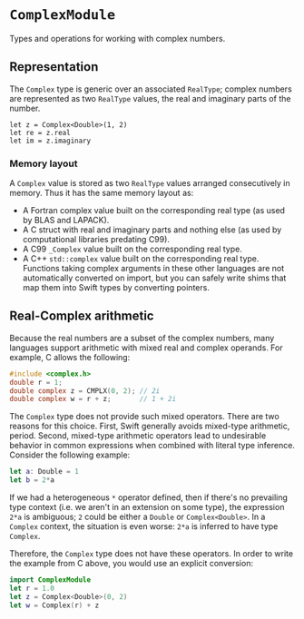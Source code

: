 # ``ComplexModule``

Types and operations for working with complex numbers.

## Representation

The `Complex` type is generic over an associated `RealType`; complex numbers
are represented as two `RealType` values, the real and imaginary parts of the
number.
```
let z = Complex<Double>(1, 2)
let re = z.real
let im = z.imaginary
```

### Memory layout

A `Complex` value is stored as two `RealType` values arranged consecutively
in memory. Thus it has the same memory layout as:
- A Fortran complex value built on the corresponding real type (as used
by BLAS and LAPACK).
- A C struct with real and imaginary parts and nothing else (as used by
computational libraries predating C99).
- A C99 `_Complex` value built on the corresponding real type.
- A C++ `std::complex` value built on the corresponding real type.
Functions taking complex arguments in these other languages are not
automatically converted on import, but you can safely write shims that
map them into Swift types by converting pointers.

## Real-Complex arithmetic

Because the real numbers are a subset of the complex numbers, many
languages support arithmetic with mixed real and complex operands.
For example, C allows the following:
```c
#include <complex.h>
double r = 1;
double complex z = CMPLX(0, 2); // 2i
double complex w = r + z;       // 1 + 2i
```
The `Complex` type does not provide such mixed operators. There are two
reasons for this choice. First, Swift generally avoids mixed-type
arithmetic, period. Second, mixed-type arithmetic operators lead to
undesirable behavior in common expressions when combined with literal
type inference. Consider the following example:
```swift
let a: Double = 1
let b = 2*a
```
If we had a heterogeneous `*` operator defined, then if there's no prevailing
type context (i.e. we aren't in an extension on some type), the expression
`2*a` is ambiguous; `2` could be either a `Double` or `Complex<Double>`. In
a `Complex` context, the situation is even worse: `2*a` is inferred to have
type `Complex`.

Therefore, the `Complex` type does not have these operators. In order to write
the example from C above, you would use an explicit conversion:
```swift
import ComplexModule
let r = 1.0
let z = Complex<Double>(0, 2)
let w = Complex(r) + z
```

